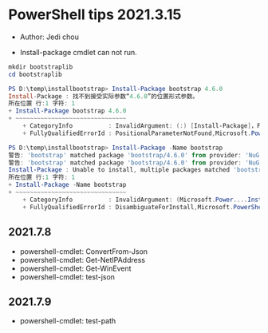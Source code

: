 # PowerShell tips 2021.3.15

* Author: Jedi chou

* Install-package cmdlet can not run.

```powershell
mkdir bootstraplib
cd bootstraplib

PS D:\temp\installbootstrap> Install-Package bootstrap 4.6.0
Install-Package : 找不到接受实际参数“4.6.0”的位置形式参数。
所在位置 行:1 字符: 1
+ Install-Package bootstrap 4.6.0
+ ~~~~~~~~~~~~~~~~~~~~~~~~~~~~~~~
    + CategoryInfo          : InvalidArgument: (:) [Install-Package]，ParameterBindingException
    + FullyQualifiedErrorId : PositionalParameterNotFound,Microsoft.PowerShell.PackageManagement.Cmdlets.InstallPackage

PS D:\temp\installbootstrap> Install-Package -Name bootstrap
警告: 'bootstrap' matched package 'bootstrap/4.6.0' from provider: 'NuGet', source 'nuget.org'.
警告: 'bootstrap' matched package 'bootstrap/4.6.0' from provider: 'NuGet', source 'CfagInSideNuget'.
Install-Package : Unable to install, multiple packages matched 'bootstrap'. Please specify a single -Source.
所在位置 行:1 字符: 1
+ Install-Package -Name bootstrap
+ ~~~~~~~~~~~~~~~~~~~~~~~~~~~~~~~
    + CategoryInfo          : InvalidArgument: (Microsoft.Power....InstallPackage:InstallPackage) [Install-Package]，Exception
    + FullyQualifiedErrorId : DisambiguateForInstall,Microsoft.PowerShell.PackageManagement.Cmdlets.InstallPackage
```

## 2021.7.8

* powershell-cmdlet: ConvertFrom-Json
* powershell-cmdlet: Get-NetIPAddress
* powershell-cmdlet: Get-WinEvent
* powershell-cmdlet: test-json

## 2021.7.9

* powershell-cmdlet: test-path
